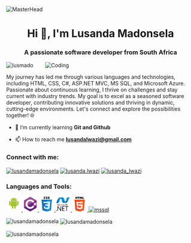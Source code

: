 ![MasterHead](https://firebasestorage.googleapis.com/v0/b/flexi-coding.appspot.com/o/dempgi7-520f8d5f-63d4-4453-8822-dbc149ae27f8.gif?alt=media&token=91c0c7b2-93c3-4029-b011-1a8703c5730d)
<h1 align="center">Hi 👋, I'm Lusanda Madonsela</h1>
<h3 align="center">A passionate software developer from South Africa</h3>
<img align="right" alt="Coding" width="400" src="https://cdn.dribbble.com/users/1162077/screenshots/3848914/programmer.gif">
<p align="left"> <img src="https://komarev.com/ghpvc/?username=lusmado&label=Profile%20views&color=0e75b6&style=flat" alt="lusmado" /> </p>

My journey has led me through various languages and technologies, including HTML, CSS, C#, ASP.NET MVC, MS SQL, and Microsoft Azure. Passionate about continuous learning, I thrive on challenges and stay current with industry trends. My goal is to excel as a seasoned software developer, contributing innovative solutions and thriving in dynamic, cutting-edge environments. Let's connect and explore the possibilities together! 🌐

- 🌱 I’m currently learning **Git and Github**

- 📫 How to reach me **lusandalwazi@gmail.com**

<h3 align="left">Connect with me:</h3>
<p align="left">
<a href="https://linkedin.com/in/lusandamadonsela" target="blank"><img align="center" src="https://raw.githubusercontent.com/rahuldkjain/github-profile-readme-generator/master/src/images/icons/Social/linked-in-alt.svg" alt="lusandamadonsela" height="30" width="40" /></a>
<a href="https://fb.com/lusanda.lwazi" target="blank"><img align="center" src="https://raw.githubusercontent.com/rahuldkjain/github-profile-readme-generator/master/src/images/icons/Social/facebook.svg" alt="lusanda.lwazi" height="30" width="40" /></a>
<a href="https://instagram.com/lusanda_lwazi" target="blank"><img align="center" src="https://raw.githubusercontent.com/rahuldkjain/github-profile-readme-generator/master/src/images/icons/Social/instagram.svg" alt="lusanda_lwazi" height="30" width="40" /></a>
</p>

<h3 align="left">Languages and Tools:</h3>
<p align="left"> <a href="https://developer.android.com" target="_blank" rel="noreferrer"> <img src="https://raw.githubusercontent.com/devicons/devicon/master/icons/android/android-original-wordmark.svg" alt="android" width="40" height="40"/> </a> <a href="https://www.w3schools.com/cs/" target="_blank" rel="noreferrer"> <img src="https://raw.githubusercontent.com/devicons/devicon/master/icons/csharp/csharp-original.svg" alt="csharp" width="40" height="40"/> </a> <a href="https://www.w3schools.com/css/" target="_blank" rel="noreferrer"> <img src="https://raw.githubusercontent.com/devicons/devicon/master/icons/css3/css3-original-wordmark.svg" alt="css3" width="40" height="40"/> </a> <a href="https://dotnet.microsoft.com/" target="_blank" rel="noreferrer"> <img src="https://raw.githubusercontent.com/devicons/devicon/master/icons/dot-net/dot-net-original-wordmark.svg" alt="dotnet" width="40" height="40"/> </a> <a href="https://www.w3.org/html/" target="_blank" rel="noreferrer"> <img src="https://raw.githubusercontent.com/devicons/devicon/master/icons/html5/html5-original-wordmark.svg" alt="html5" width="40" height="40"/> </a> <a href="https://www.microsoft.com/en-us/sql-server" target="_blank" rel="noreferrer"> <img src="https://www.svgrepo.com/show/303229/microsoft-sql-server-logo.svg" alt="mssql" width="40" height="40"/> </a> </p>

<p><img align="left" src="https://github-readme-stats.vercel.app/api/top-langs?username=lusandamadonsela&show_icons=true&locale=en&layout=compact" alt="lusandamadonsela" /></p>

<p>&nbsp;<img align="center" src="https://github-readme-stats.vercel.app/api?username=lusandamadonsela&show_icons=true&locale=en" alt="lusandamadonsela" /></p>

<p><img align="center" src="https://github-readme-streak-stats.herokuapp.com/?user=lusandamadonsela&" alt="lusandamadonsela" /></p>
